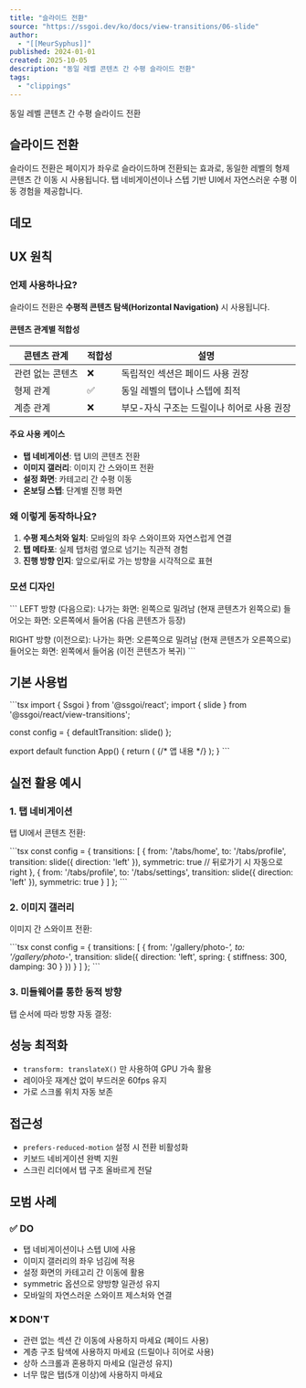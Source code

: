 ```yaml
---
title: "슬라이드 전환"
source: "https://ssgoi.dev/ko/docs/view-transitions/06-slide"
author:
  - "[[MeurSyphus]]"
published: 2024-01-01
created: 2025-10-05
description: "동일 레벨 콘텐츠 간 수평 슬라이드 전환"
tags:
  - "clippings"
---
```

동일 레벨 콘텐츠 간 수평 슬라이드 전환

## 슬라이드 전환

슬라이드 전환은 페이지가 좌우로 슬라이드하며 전환되는 효과로, 동일한 레벨의 형제 콘텐츠 간 이동 시 사용됩니다. 탭 네비게이션이나 스텝 기반 UI에서 자연스러운 수평 이동 경험을 제공합니다.

## 데모

## UX 원칙

### 언제 사용하나요?

슬라이드 전환은 **수평적 콘텐츠 탐색(Horizontal Navigation)** 시 사용됩니다.

#### 콘텐츠 관계별 적합성

| 콘텐츠 관계 | 적합성 | 설명 |
| --- | --- | --- |
| 관련 없는 콘텐츠 | ❌ | 독립적인 섹션은 페이드 사용 권장 |
| 형제 관계 | ✅ | 동일 레벨의 탭이나 스텝에 최적 |
| 계층 관계 | ❌ | 부모-자식 구조는 드릴이나 히어로 사용 권장 |

#### 주요 사용 케이스

- **탭 네비게이션**: 탭 UI의 콘텐츠 전환
- **이미지 갤러리**: 이미지 간 스와이프 전환
- **설정 화면**: 카테고리 간 수평 이동
- **온보딩 스텝**: 단계별 진행 화면

### 왜 이렇게 동작하나요?

1. **수평 제스처와 일치**: 모바일의 좌우 스와이프와 자연스럽게 연결
2. **탭 메타포**: 실제 탭처럼 옆으로 넘기는 직관적 경험
3. **진행 방향 인지**: 앞으로/뒤로 가는 방향을 시각적으로 표현

### 모션 디자인

\`\`\`
LEFT 방향 (다음으로):
나가는 화면: 왼쪽으로 밀려남 (현재 콘텐츠가 왼쪽으로)
들어오는 화면: 오른쪽에서 들어옴 (다음 콘텐츠가 등장)

RIGHT 방향 (이전으로):
나가는 화면: 오른쪽으로 밀려남 (현재 콘텐츠가 오른쪽으로)
들어오는 화면: 왼쪽에서 들어옴 (이전 콘텐츠가 복귀)
\`\`\`

## 기본 사용법

\`\`\`tsx
import { Ssgoi } from '@ssgoi/react';
import { slide } from '@ssgoi/react/view-transitions';

const config = {
  defaultTransition: slide()
};

export default function App() {
  return (
    <Ssgoi config={config}>
      {/* 앱 내용 */}
    </Ssgoi>
  );
}
\`\`\`

## 실전 활용 예시

### 1\. 탭 네비게이션

탭 UI에서 콘텐츠 전환:

\`\`\`tsx
const config = {
  transitions: [
    {
      from: '/tabs/home',
      to: '/tabs/profile',
      transition: slide({ direction: 'left' }),
      symmetric: true  // 뒤로가기 시 자동으로 right
    },
    {
      from: '/tabs/profile',
      to: '/tabs/settings',
      transition: slide({ direction: 'left' }),
      symmetric: true
    }
  ]
};
\`\`\`

### 2\. 이미지 갤러리

이미지 간 스와이프 전환:

\`\`\`tsx
const config = {
  transitions: [
    {
      from: '/gallery/photo-*',
      to: '/gallery/photo-*',
      transition: slide({ 
        direction: 'left',
        spring: { stiffness: 300, damping: 30 }
      })
    }
  ]
};
\`\`\`

### 3\. 미들웨어를 통한 동적 방향

탭 순서에 따라 방향 자동 결정:

## 성능 최적화

- `transform: translateX()` 만 사용하여 GPU 가속 활용
- 레이아웃 재계산 없이 부드러운 60fps 유지
- 가로 스크롤 위치 자동 보존

## 접근성

- `prefers-reduced-motion` 설정 시 전환 비활성화
- 키보드 네비게이션 완벽 지원
- 스크린 리더에서 탭 구조 올바르게 전달

## 모범 사례

### ✅ DO

- 탭 네비게이션이나 스텝 UI에 사용
- 이미지 갤러리의 좌우 넘김에 적용
- 설정 화면의 카테고리 간 이동에 활용
- symmetric 옵션으로 양방향 일관성 유지
- 모바일의 자연스러운 스와이프 제스처와 연결

### ❌ DON'T

- 관련 없는 섹션 간 이동에 사용하지 마세요 (페이드 사용)
- 계층 구조 탐색에 사용하지 마세요 (드릴이나 히어로 사용)
- 상하 스크롤과 혼용하지 마세요 (일관성 유지)
- 너무 많은 탭(5개 이상)에 사용하지 마세요
